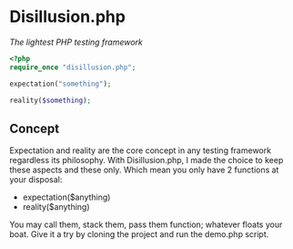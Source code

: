 # Disillusion.php

_The lightest PHP testing framework_

```PHP
<?php 
require_once "disillusion.php";

expectation("something");

reality($something);
```

## Concept

Expectation and reality are the core concept in any testing framework regardless its philosophy. With Disillusion.php, I made the choice to keep these aspects and these only. Which mean you only have 2 functions at your disposal:

+ expectation($anything)
+ reality($anything)

You may call them, stack them, pass them function; whatever floats your boat. Give it a try by cloning the project and run the demo.php script.